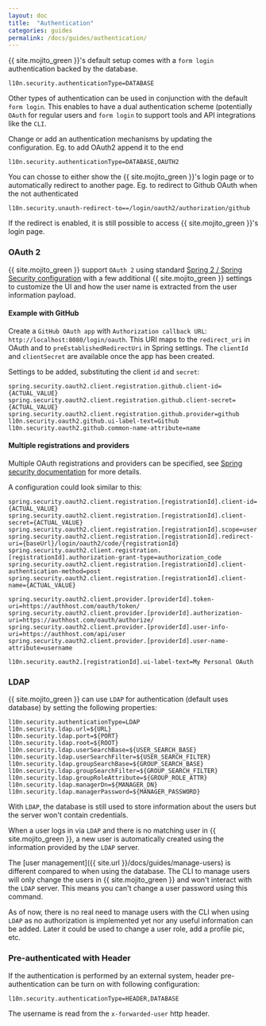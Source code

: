 ```yaml
---
layout: doc
title:  "Authentication"
categories: guides
permalink: /docs/guides/authentication/
---
```


{{ site.mojito_green }}'s default setup comes with a `form login` authentication backed by the database.

    l10n.security.authenticationType=DATABASE
    
Other types of authentication can be used in conjunction with the default `form login`. This enables to have a dual 
authentication scheme (potentially `OAuth` for regular users and `form login` to support tools and API integrations 
like the `CLI`.

Change or add an authentication mechanisms by updating the configuration. Eg. to add OAuth2 append it to the end

    l10n.security.authenticationType=DATABASE,OAUTH2
        
You can chosse to either show the {{ site.mojito_green }}'s login page or to automatically redirect to another page.
Eg. to redirect to Github OAuth when the not authenticated
    
    l10n.security.unauth-redirect-to==/login/oauth2/authorization/github

If the redirect is enabled, it is still possible to access {{ site.mojito_green }}'s login page.
               
### OAuth 2

{{ site.mojito_green }} support `OAuth 2` using standard
[Spring 2 / Spring Security configuration](https://docs.spring.io/spring-security/site/docs/5.3.2.RELEASE/reference/html5/#oauth2login-sample-boot)
 with a few additional {{ site.mojito_green }} settings to customize the UI and how the user name is extracted from the user information payload. 

#### Example with GitHub

Create a `GitHub OAuth app` with `Authorization callback URL`: `http://localhost:8080/login/oauth`.
 This URI maps to the `redirect_uri` in OAuth and to `preEstablishedRedirectUri` in Spring settings. 
 The `clientId` and `clientSecret` are available once the app has been created.

Settings to be added, substituting the client `id` and `secret`:
  
    spring.security.oauth2.client.registration.github.client-id={ACTUAL_VALUE}
    spring.security.oauth2.client.registration.github.client-secret={ACTUAL_VALUE}
    spring.security.oauth2.client.registration.github.provider=github
    l10n.security.oauth2.github.ui-label-text=Github
    l10n.security.oauth2.github.common-name-attribute=name

#### Multiple registrations and providers 

Multiple OAuth registrations and providers can be specified, see 
[Spring security documentation](https://docs.spring.io/spring-security/site/docs/5.3.2.RELEASE/reference/html5/#oauth2login-boot-property-mappings) 
for more details. 

A configuration could look similar to this:

    spring.security.oauth2.client.registration.[registrationId].client-id={ACTUAL_VALUE}
    spring.security.oauth2.client.registration.[registrationId].client-secret={ACTUAL_VALUE}
    spring.security.oauth2.client.registration.[registrationId].scope=user
    spring.security.oauth2.client.registration.[registrationId].redirect-uri={baseUrl}/login/oauth2/code/{registrationId}
    spring.security.oauth2.client.registration.[registrationId].authorization-grant-type=authorization_code
    spring.security.oauth2.client.registration.[registrationId].client-authentication-method=post
    spring.security.oauth2.client.registration.[registrationId].client-name={ACTUAL_VALUE} 
    
    spring.security.oauth2.client.provider.[providerId].token-uri=https://authhost.com/oauth/token/
    spring.security.oauth2.client.provider.[providerId].authorization-uri=https://authhost.com/oauth/authorize/
    spring.security.oauth2.client.provider.[providerId].user-info-uri=https://authhost.com/api/user
    spring.security.oauth2.client.provider.[providerId].user-name-attribute=username 
    
    l10n.security.oauth2.[registrationId].ui-label-text=My Personal OAuth

### LDAP

{{ site.mojito_green }} can use `LDAP` for authentication (default uses database) 
by setting the following properties:

    l10n.security.authenticationType=LDAP
    l10n.security.ldap.url=${URL}
    l10n.security.ldap.port=${PORT}
    l10n.security.ldap.root=${ROOT}
    l10n.security.ldap.userSearchBase=${USER_SEARCH_BASE}
    l10n.security.ldap.userSearchFilter=${USER_SEARCH_FILTER}
    l10n.security.ldap.groupSearchBase=${GROUP_SEARCH_BASE}
    l10n.security.ldap.groupSearchFilter=${GROUP_SEARCH_FILTER}
    l10n.security.ldap.groupRoleAttribute=${GROUP_ROLE_ATTR}
    l10n.security.ldap.managerDn=${MANAGER_DN}
    l10n.security.ldap.managerPassword=${MANAGER_PASSWORD}


With `LDAP`, the database is still used to store information about the users
but the server won't contain credentials.
 
When a user logs in via `LDAP` and there is no matching user in {{ site.mojito_green }}, a new
 user is automatically created using the information provided by the `LDAP` server.

The [user management]({{ site.url }}/docs/guides/manage-users) is different
compared to when using the database. The CLI to manage users will only 
change the users in {{ site.mojito_green }} and won't interact with the `LDAP` server. This
means you can't change a user password using this command. 

As of now, there is no real need to manage users with the CLI when using `LDAP`
 as no authorization is implemented yet nor any useful information can be
 added. Later it could be used to change a user role, add a profile pic, etc.
 
### Pre-authenticated with Header 
 
If the authentication is performed by an external system, header pre-authentication can be turn on with following
configuration:

    l10n.security.authenticationType=HEADER,DATABASE
    
 The username is read from the `x-forwarded-user` http header. 
